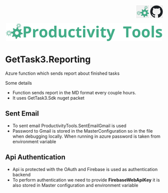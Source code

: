 <!--Category:C#--> 
 <p align="right">
    <a href="http://productivitytools.tech/"><img src="Images/Header/ProductivityTools_green_40px_2.png" /><a> 
    <a href="https://github.com/ProductivityTools-Tasks3/ProductivityTools.GetTask3.Contract"><img src="Images/Header/Github_border_40px.png" /></a>
</p>
<p align="center">
    <a href="http://http://productivitytools.tech/">
        <img src="Images/Header/LogoTitle_green_500px.png" />
    </a>
</p>

# GetTask3.Reporting

Azure function which sends report about finished tasks

<!--more-->

Some details

- Function sends report in the MD format every couple hours.
- It uses GetTask3.Sdk nuget packet


## Sent Email
- To sent email ProductivityTools.SentEmailGmail is used
- Password to Gmail is stored in the MasterConfiguration so in the file when debugging locally. When running in azure password is taken from environment variable

## Api Authentication
- Api is protected with the OAuth and Firebase is used as authentication backend
- To perform authentication we need to provide **FirebaseWebApiKey** it is also stored in Master configuration and environment variable
